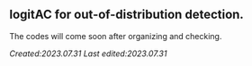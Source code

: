 ## logitAC for out-of-distribution detection.

The codes will come soon after organizing and checking.


*Created:2023.07.31*
*Last edited:2023.07.31*
